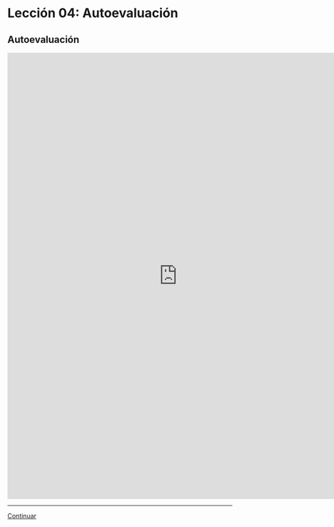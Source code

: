 # Lección 04: Autoevaluación

## Autoevaluación

<div class="iframeFormWrapper">
	<iframe src="https://docs.google.com/forms/d/e/1FAIpQLSd0YgXnSxMCYenq--9QNEVg2qJ14yqIYSgZa2-gh6aOU-1vTw/viewform?embedded=true" width="760" height="1000" frameborder="0" marginheight="0" marginwidth="0">Cargando...</iframe>
</div>

***

[Continuar](/02-educacion-continua/01-intro-uxd-1/Unidad-2/05-introduccion-user-reseach.md)